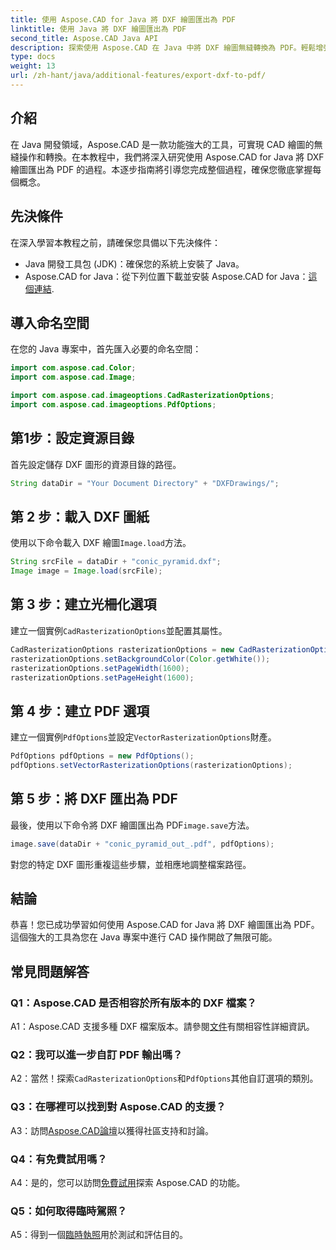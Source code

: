 ```yaml
---
title: 使用 Aspose.CAD for Java 將 DXF 繪圖匯出為 PDF
linktitle: 使用 Java 將 DXF 繪圖匯出為 PDF
second_title: Aspose.CAD Java API
description: 探索使用 Aspose.CAD 在 Java 中將 DXF 繪圖無縫轉換為 PDF。輕鬆增強您的 CAD 工作流程。
type: docs
weight: 13
url: /zh-hant/java/additional-features/export-dxf-to-pdf/
---
```

## 介紹

在 Java 開發領域，Aspose.CAD 是一款功能強大的工具，可實現 CAD 繪圖的無縫操作和轉換。在本教程中，我們將深入研究使用 Aspose.CAD for Java 將 DXF 繪圖匯出為 PDF 的過程。本逐步指南將引導您完成整個過程，確保您徹底掌握每個概念。

## 先決條件

在深入學習本教程之前，請確保您具備以下先決條件：

- Java 開發工具包 (JDK)：確保您的系統上安裝了 Java。
-  Aspose.CAD for Java：從下列位置下載並安裝 Aspose.CAD for Java：[這個連結](https://releases.aspose.com/cad/java/).

## 導入命名空間

在您的 Java 專案中，首先匯入必要的命名空間：

```java
import com.aspose.cad.Color;
import com.aspose.cad.Image;

import com.aspose.cad.imageoptions.CadRasterizationOptions;
import com.aspose.cad.imageoptions.PdfOptions;
```

## 第1步：設定資源目錄

首先設定儲存 DXF 圖形的資源目錄的路徑。

```java
String dataDir = "Your Document Directory" + "DXFDrawings/";
```

## 第 2 步：載入 DXF 圖紙

使用以下命令載入 DXF 繪圖`Image.load`方法。

```java
String srcFile = dataDir + "conic_pyramid.dxf";
Image image = Image.load(srcFile);
```

## 第 3 步：建立光柵化選項

建立一個實例`CadRasterizationOptions`並配置其屬性。

```java
CadRasterizationOptions rasterizationOptions = new CadRasterizationOptions();
rasterizationOptions.setBackgroundColor(Color.getWhite());
rasterizationOptions.setPageWidth(1600);
rasterizationOptions.setPageHeight(1600);
```

## 第 4 步：建立 PDF 選項

建立一個實例`PdfOptions`並設定`VectorRasterizationOptions`財產。

```java
PdfOptions pdfOptions = new PdfOptions();
pdfOptions.setVectorRasterizationOptions(rasterizationOptions);
```

## 第 5 步：將 DXF 匯出為 PDF

最後，使用以下命令將 DXF 繪圖匯出為 PDF`image.save`方法。

```java
image.save(dataDir + "conic_pyramid_out_.pdf", pdfOptions);
```

對您的特定 DXF 圖形重複這些步驟，並相應地調整檔案路徑。

## 結論

恭喜！您已成功學習如何使用 Aspose.CAD for Java 將 DXF 繪圖匯出為 PDF。這個強大的工具為您在 Java 專案中進行 CAD 操作開啟了無限可能。

## 常見問題解答

### Q1：Aspose.CAD 是否相容於所有版本的 DXF 檔案？

 A1：Aspose.CAD 支援多種 DXF 檔案版本。請參閱[文件](https://reference.aspose.com/cad/java/)有關相容性詳細資訊。

### Q2：我可以進一步自訂 PDF 輸出嗎？

 A2：當然！探索`CadRasterizationOptions`和`PdfOptions`其他自訂選項的類別。

### Q3：在哪裡可以找到對 Aspose.CAD 的支援？

 A3：訪問[Aspose.CAD論壇](https://forum.aspose.com/c/cad/19)以獲得社區支持和討論。

### Q4：有免費試用嗎？

 A4：是的，您可以訪問[免費試用](https://releases.aspose.com/)探索 Aspose.CAD 的功能。

### Q5：如何取得臨時駕照？

 A5：得到一個[臨時執照](https://purchase.aspose.com/temporary-license/)用於測試和評估目的。